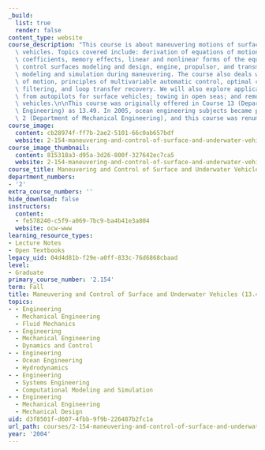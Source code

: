 ```yaml
---
_build:
  list: true
  render: false
content_type: website
course_description: "This course is about maneuvering motions of surface and underwater\
  \ vehicles. Topics covered include: derivation of equations of motion, hydrodynamic\
  \ coefficients, memory effects, linear and nonlinear forms of the equations of motion,\
  \ control surfaces modeling and design, engine, propulsor, and transmission systems\
  \ modeling and simulation during maneuvering. The course also deals with\_stability\
  \ of motion, principles of multivariable automatic control, optimal control, Kalman\
  \ filtering, and loop transfer recovery. We will also explore applications chosen\
  \ from autopilots for surface vehicles; towing in open seas; and remotely operated\
  \ vehicles.\n\nThis course was originally offered in Course 13 (Department of Ocean\
  \ Engineering) as 13.49. In 2005, ocean engineering subjects became part of Course\
  \ 2 (Department of Mechanical Engineering), and this course was renumbered 2.154.\n"
course_image:
  content: cb28974f-ff7b-2ae2-5101-66c0ab657bdf
  website: 2-154-maneuvering-and-control-of-surface-and-underwater-vehicles-13-49-fall-2004
course_image_thumbnail:
  content: 815318a3-d95a-3d26-800f-327642ec7ca5
  website: 2-154-maneuvering-and-control-of-surface-and-underwater-vehicles-13-49-fall-2004
course_title: Maneuvering and Control of Surface and Underwater Vehicles (13.49)
department_numbers:
- '2'
extra_course_numbers: ''
hide_download: false
instructors:
  content:
  - fe578240-c5f9-a069-7bc9-ba4b41e3a804
  website: ocw-www
learning_resource_types:
- Lecture Notes
- Open Textbooks
legacy_uid: 04d4d81b-f29e-a0ff-833c-76d6868cbaad
level:
- Graduate
primary_course_number: '2.154'
term: Fall
title: Maneuvering and Control of Surface and Underwater Vehicles (13.49)
topics:
- - Engineering
  - Mechanical Engineering
  - Fluid Mechanics
- - Engineering
  - Mechanical Engineering
  - Dynamics and Control
- - Engineering
  - Ocean Engineering
  - Hydrodynamics
- - Engineering
  - Systems Engineering
  - Computational Modeling and Simulation
- - Engineering
  - Mechanical Engineering
  - Mechanical Design
uid: d3f8501f-d607-4fbb-9f9b-226487b2fc1a
url_path: courses/2-154-maneuvering-and-control-of-surface-and-underwater-vehicles-13-49-fall-2004
year: '2004'
---
```

